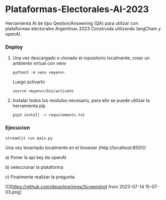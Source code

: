 # Plataformas-Electorales-AI-2023
Herramienta AI de tipo  Qestion/Answering (QA)  para utilizar con plataformas electorales Argentinas 2023
Construida utilizando langChain y openAI.



### Deploy

1) Una vez descargado o clonado el ropositorio localmente, crear un ambiente virtual con venv 

    `python3 -m venv <myenv>`
  
   Luego activarlo
  
    `source <myenv>/bin/activate`
  
 2) Instalar todos los modulos necesario, para ello se puede utilizar la herramienta pip
  
    `pip3 install -r requirements.txt`
    

  
### Ejecucion
  
   `streamlit run main.py`

Una vez levantado localmente en el browser (http://localhost:8501/)

a) Poner la api key de openAI

b) seleccionar la plataforma

c) Finalmente realizar la pregunta 

![](https://github.com/dipaolme/imgs/Screenshot from 2023-07-14 15-07-03.png)


   
